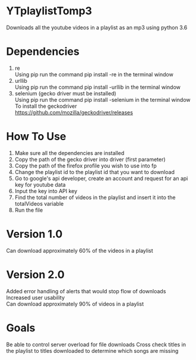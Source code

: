 # YTplaylistTomp3
Downloads all the youtube videos in a playlist as an mp3 using python 3.6

# Dependencies
1. re  
Using pip run the command pip install -re in the terminal window    
2. urllib  
Using pip run the command pip install -urllib in the terminal window      
3. selenium  (gecko driver must be installed)  
Using pip run the command pip install -selenium in the terminal window  
To install the geckodriver https://github.com/mozilla/geckodriver/releases  
# How To Use
1. Make sure all the dependencies are installed  
2. Copy the path of the gecko driver into driver (first parameter)  
3. Copy the path of the firefox profile you wish to use into fp  
4. Change the playlist id to the playlist id that you want to download  
5. Go to google's api developer, create an account and request for an api key for youtube data
6. Input the key into API key
7. Find the total number of videos in the playlist and insert it into the totalVideos variable
8. Run the file

# Version 1.0  
Can download approximately 60% of the videos in a playlist

# Version 2.0
Added error handling of alerts that would stop flow of downloads  
Increased user usability  
Can download approximately 90% of videos in a playlist

# Goals
Be able to control server overload for file downloads
Cross check titles in the playlist to titles downloaded to determine which songs are missing
